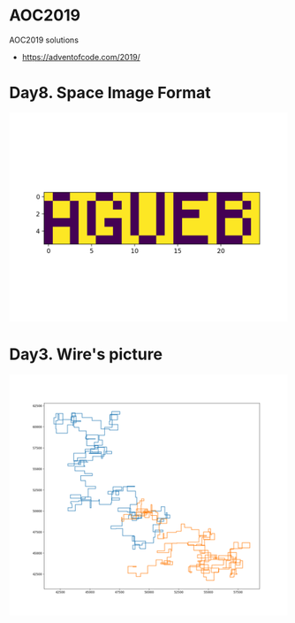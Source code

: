 # AOC2019
AOC2019 solutions

- https://adventofcode.com/2019/

# Day8. Space Image Format
![image](Day08/day8.jpg)

# Day3. Wire's picture
![image](Day03/day3.jpg)
